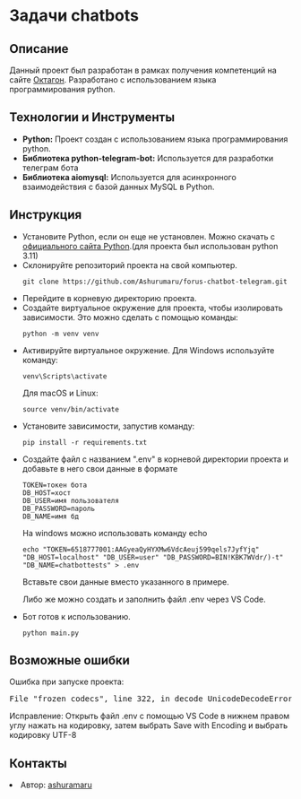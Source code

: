 <body>
    <h1>Задачи chatbots</h1>
    <h2>Описание</h2>
    <p>Данный проект был разработан в рамках получения компетенций на сайте <a href="https://students.forus.ru/">Октагон</a>. Разработано с использованием языка программирования python.</p>
      <h2>Технологии и Инструменты</h2>
    <ul>
        <li><strong>Python:</strong> Проект создан с использованием языка программирования python.</li>
        <li><strong>Библиотека python-telegram-bot:</strong> Используется для разработки телеграм бота</li>
        <li><strong>Библиотека aiomysql:</strong> Используется для асинхронного взаимодействия с базой данных MySQL в Python.</li>
    </ul>
      <h2>Инструкция</h2>
    <ul>
        <li>Установите Python, если он еще не установлен. Можно скачать с <a href="https://www.python.org/downloads/">официального сайта Python</a>.(для проекта был использован python 3.11)</li>
        <li>Склонируйте репозиторий проекта на свой компьютер.</li>
            <pre><code>git clone https://github.com/Ashurumaru/forus-chatbot-telegram.git</code></pre>
        <li>Перейдите в корневую директорию проекта.</li>
        <li>Создайте виртуальное окружение для проекта, чтобы изолировать зависимости. Это можно сделать с помощью команды:
    <pre><code>python -m venv venv</code></pre>
</li>
<li>Активируйте виртуальное окружение. Для Windows используйте команду:
    <pre><code>venv\Scripts\activate</code></pre>
    Для macOS и Linux:
    <pre><code>source venv/bin/activate</code></pre>
</li>
        <li>Установите зависимости, запустив команду:
            <pre><code>pip install -r requirements.txt</code></pre>
        </li>
        <li>Создайте файл с названием ".env" в корневой директории проекта и добавьте в него свои данные в формате 
            <pre><code>TOKEN=токен бота
DB_HOST=хост
DB_USER=имя пользователя
DB_PASSWORD=пароль 
DB_NAME=имя бд
</code></pre></li>
        На windows можно использовать команду echo
            <pre><code>echo "TOKEN=6518777001:AAGyeaQyHYXMw6VdcAeuj599qels7JyfYjq" "DB_HOST=localhost" "DB_USER=user" "DB_PASSWORD=BIN!KBK7WVdr/)-t" "DB_NAME=chatbottests" > .env</code></pre></li>
        <p>Вставьте свои данные вместо указанного в примере.</p>
        <p>Либо же можно создать и заполнить файл .env через VS Code.</p>
        <li>Бот готов к использованию.</li>
        <pre><code>python main.py</code></pre>
    </ul>
    <h2>Возможные ошибки</h2>
    <p>Ошибка при запуске проекта:</p>
    <pre>File "frozen codecs", line 322, in decode UnicodeDecodeError: 'utf-8' codec can't decode byte 0xff in position 0: invalid start byte</pre>
    <p>Исправление: Открыть файл .env с помощью VS Code в нижнем правом углу нажать на кодировку, затем выбрать Save with Encoding и выбрать кодировку UTF-8</p>
    <h2>Контакты</h2>
    <li>Автор: <a href="https://github.com/Ashurumaru/">ashuramaru</a></li>
</body>
